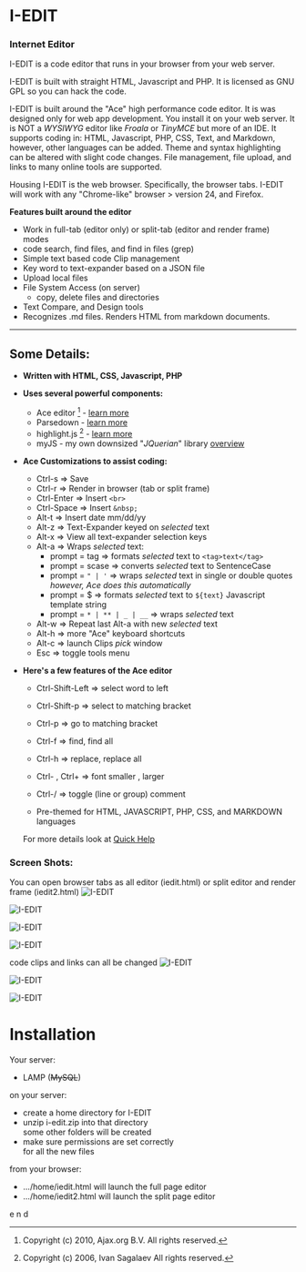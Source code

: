 
# I-EDIT 

### Internet Editor

I-EDIT is a code editor that runs in your browser
from your web server. 

I-EDIT is built with straight HTML, Javascript and PHP. 
It is licensed as GNU GPL so you can hack the code. 

I-EDIT is built around the "Ace" high performance code editor. 
It is was designed only for web app development. You install it on your web server. 
It is NOT a *WYSIWYG* editor like _Froala_ or _TinyMCE_ but more of an IDE. 
It supports coding in: HTML, Javascript, PHP, CSS, Text, and Markdown,
however, other languages can be added. Theme and syntax highlighting 
can be altered with slight code changes.
File management, file upload, and links to many online tools are supported.

Housing I-EDIT is the web browser. Specifically, 
the browser tabs. I-EDIT will work with any
"Chrome-like" browser > version 24, and Firefox.
  
**Features built around the editor**
  
  * Work in full-tab (editor only) or split-tab (editor and render frame) modes
  * code search, find files, and find in files (grep)
  * Simple text based code Clip management
  * Key word to text-expander based on a JSON file
  * Upload local files
  * File System Access (on server)
    * copy, delete files and directories
  * Text Compare, and Design tools
  * Recognizes .md files. Renders HTML from markdown documents.

---
## Some Details:

* **Written with HTML, CSS, Javascript, PHP**
* **Uses several powerful components:**
  * Ace editor [^1] - [learn more](https://ace.c9.io/ "Ace Editor Website")
  [^1]: Copyright (c) 2010, Ajax.org B.V. All rights reserved.
  * Parsedown - [learn more](https://github.com/erusev/parsedown/blob/master/README.md "Github")
  * highlight.js [^2] - [learn more](https://github.com/highlightjs/highlight.js "Github")
  [^2]: Copyright (c) 2006, Ivan Sagalaev All rights reserved.
  * myJS - my own downsized "_JQuerian_" library [overview](https://mldev.io/TArea/user/doc/myJSrefer.html "mldev.io")
* **Ace Customizations to assist coding:**
  * Ctrl-s => Save
  * Ctrl-r => Render in browser (tab or split frame)
  * Ctrl-Enter => Insert `<br>`
  * Ctrl-Space => Insert `&nbsp;`
  * Alt-t => Insert date mm/dd/yy
  * Alt-z => Text-Expander keyed on _selected_ text
  * Alt-x => View all text-expander selection keys
  * Alt-a => Wraps _selected_ text:
    * prompt = tag => formats _selected_ text to `<tag>text</tag>`
    * prompt = scase => converts _selected_ text to SentenceCase
    * prompt = `" | '` => wraps _selected_ text in single or double quotes
      _however, Ace does this automatically_
    * prompt = $ => formats _selected_ text to `${text}` 
      Javascript template string
    * prompt = `* | ** | _ | __` => wraps _selected_ text
  * Alt-w => Repeat last Alt-a with new _selected_ text
  * Alt-h => more "Ace" keyboard shortcuts
  * Alt-c => launch Clips _pick_ window
  * Esc => toggle tools menu
* **Here's a few features of the Ace editor**
  * Ctrl-Shift-Left => select word to left
  * Ctrl-Shift-p => select to matching bracket
  * Ctrl-p => go to matching bracket
  * Ctrl-f => find, find all
  * Ctrl-h => replace, replace all
  * Ctrl- , Ctrl+ => font smaller , larger
  * Ctrl-/ => toggle (line or group) comment

  * Pre-themed for HTML, JAVASCRIPT, PHP, CSS, and MARKDOWN languages

  For more details look at [Quick Help](https://mldev.io/TArea/user/ieditHelp.html)

### Screen Shots:

You can open browser tabs as all editor (iedit.html) or split editor and render frame (iedit2.html)
![I-EDIT](images/tabNOframe.png "All Editor")

![I-EDIT](images/tabwframe.png "Split Editor/Frame")

![I-EDIT](images/toolbar1.png "main navigation")

![I-EDIT](images/toolbar2.png "tool navigation")

code clips and links can all be changed
![I-EDIT](images/ClipsWindow.png "Clips")

![I-EDIT](images/gfilesys.png "Grep & Find")

![I-EDIT](images/designPage.png "Design Page")

# Installation

Your server:
  * LAMP (~~MySQL~~)
  
on your server:
  * create a home directory for I-EDIT
  * unzip i-edit.zip into that directory  
    some other folders will be created
  * make sure permissions are set correctly  
    for all the new files
    
from your browser:
  * .../home/iedit.html
    will launch the full page editor
  * .../home/iedit2.html
    will launch the split page editor
    
e n d



